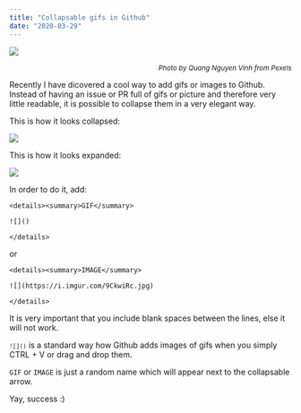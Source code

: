 ```yaml
---
title: "Collapsable gifs in Github"
date: "2020-03-29"
---
```


[![](https://i.imgur.com/9CkwiRc.jpg)](https://i.imgur.com/9CkwiRc.jpg)<p style="font-size: 12px; text-align: right">_Photo by Quang Nguyen Vinh from Pexels_</p>

Recently I have dicovered a cool way to add gifs or images to Github. Instead of having an issue or PR full of gifs or picture and therefore very little readable, it is possible to collapse them in a very elegant way.

This is how it looks collapsed:

![](https://i.imgur.com/0esh5A2.png)

This is how it looks expanded:

![](https://i.imgur.com/KcxchDF.png)

In order to do it, add:
```
<details><summary>GIF</summary>

![]()

</details>
```
or

```
<details><summary>IMAGE</summary>

![](https://i.imgur.com/9CkwiRc.jpg)

</details>
```
It is very important that you include blank spaces between  the lines, else it will not work. 

<code>```![]()```</code> is a standard way how Github adds images of gifs when you simply CTRL + V or drag and drop them.

<code>GIF</code> or <code>IMAGE</code> is just a random name which will appear next to the collapsable arrow.

Yay, success :) 